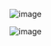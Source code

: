 ![image](https://github.com/matheustakano/exploreunlimited/assets/71953842/425c2726-d03d-4653-929c-5c5b60106fd4)

![image](https://github.com/matheustakano/exploreunlimited/assets/71953842/b14caaa1-21cb-42d0-a171-0ff1b407326e)
